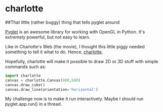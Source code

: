 # charlotte
##That little (rather buggy) thing that tells pyglet around

[Pyglet](http://www.pyglet.org) is an awesome library for working with OpenGL in Python. It's extremely powerful, but not easy to learn.

Like in Charlotte's Web (the movie), I thought this little piggy needed something to tell it what to do. Hence, [charlotte](https://github.com/ocarneiro/charlotte). 

Hopefully, charlotte will make it possible to draw 2D or 3D stuff with simple commands such as:

```python
import charlotte
canvas = charlotte.Canvas(800,600)
canvas.draw_cube()
canvas.draw_line(orientation='horizontal')
```

My challenge now is to make it run interactively. Maybe I should run pyglet.app.run() in a thread.

